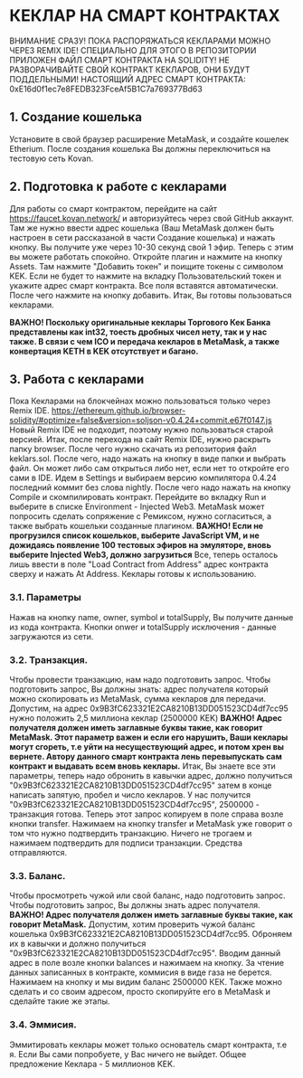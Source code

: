 # КЕКЛАР НА СМАРТ КОНТРАКТАХ

ВНИМАНИЕ СРАЗУ! ПОКА РАСПОРЯЖАТЬСЯ КЕКЛАРАМИ МОЖНО ЧЕРЕЗ REMIX IDE!
СПЕЦИАЛЬНО ДЛЯ ЭТОГО В РЕПОЗИТОРИИ ПРИЛОЖЕН ФАЙЛ СМАРТ КОНТРАКТА НА
SOLIDITY! НЕ РАЗВОРАЧИВАЙТЕ СВОЙ КОНТРАКТ КЕКЛАРОВ, ОНИ БУДУТ ПОДДЕЛЬНЫМИ! НАСТОЯЩИЙ АДРЕС СМАРТ КОНТРАКТА: 0xE16d0f1ec7e8FEDB323FceAf5B1C7a769377Bd63

## 1. Создание кошелька
Установите в свой браузер расширение MetaMask, и создайте кошелек Etherium.
После создания кошелька Вы должны переключиться на тестовую сеть Kovan.

## 2. Подготовка к работе с кекларами
Для работы со смарт контрактом, перейдите на сайт https://faucet.kovan.network/ и авторизуйтесь через свой GitHub аккаунт.
Там же нужно ввести адрес кошелька (Ваш MetaMask должен быть настроен в сети рассказаной в части Создание кошелька) и нажать кнопку.
Вы получите уже через 10-30 секунд свой 1 эфир. Теперь с этим вы можете работать спокойно.
Откройте плагин и нажмите на кнопку Assets.
Там нажмите "Добавить токен" и поищите токены с символом KEK. Если не будет то нажмите на вкладку Пользовательский токен и укажите адрес смарт контракта.
Все поля вставятся автоматически. После чего нажмите на кнопку добавить.
Итак, Вы готовы пользоваться кекларами.

**ВАЖНО! Поскольку оригинальные кеклары Торгового Кек Банка представлены как int32, тоесть дробных чисел нету, так и у нас также. В связи с чем ICO и передача кекларов в MetaMask, а также конвертация KETH в KEK отсутствует и багано.**

## 3. Работа с кекларами
Пока Кекларами на блокчейнах можно пользоваться только через Remix IDE.
https://ethereum.github.io/browser-solidity/#optimize=false&version=soljson-v0.4.24+commit.e67f0147.js
Новый Remix IDE не подходит, поэтому нужно пользоваться старой версией. 
Итак, после перехода на сайт Remix IDE, нужно раскрыть папку browser.
После чего нужно скачать из репозитория файл keklars.sol.
После чего, надо нажать на кнопку в виде папки и выбрать файл.
Он может либо сам открыться либо нет, если нет то откройте его сами в IDE.
Идем в Settings и выбираем версию компилятора 0.4.24 последний коммит без слова nightly.
После чего надо нажать на кнопку Compile и скомпилировать контракт.
Перейдите во вкладку Run и выберите в списке Environment - Injected Web3.
MetaMask может попросить сделать сопряжение с Ремиксом, нужно согласиться, а также выбрать кошельки созданные плагином.
**ВАЖНО! Если не прогрузился список кошельков, выберите JavaScript VM, и не дожидаясь появление 100 тестовых эфиров на эмуляторе, вновь выберите Injected Web3, должно загрузиться**
Все, теперь осталось лишь ввести в поле "Load Contract from Address" адрес контракта сверху и нажать At Address. Кеклары готовы к использованию.

### 3.1. Параметры
Нажав на кнопку name, owner, symbol и totalSupply, Вы получите данные из кода контракта. Кнопки onwer и totalSupply исключения - данные загружаются из сети.

### 3.2. Транзакция.
Чтобы провести транзакцию, нам надо подготовить запрос. 
Чтобы подготовить запрос, Вы должны знать: адрес получателя который можно скопировать из MetaMask, сумма кекларов для передачи.
Допустим, на адрес 0x9B3fC623321E2CA8210B13DD051523CD4df7cc95 нужно положить 2,5 миллиона кеклар (2500000 KEK)
**ВАЖНО! Адрес получателя должен иметь заглавные буквы такие, как говорит MetaMask. Этот параметр важен и если его нарушить, Ваши кеклары могут сгореть, т.е уйти на несуществующий адрес, и потом хрен вы вернете. Автору данного смарт контракта лень перевыпускать сам контракт и выдавать всем вновь кеклары.**
Итак, Вы знаете все эти параметры, теперь надо обронить в кавычки адрес, должно получиться "0x9B3fC623321E2CA8210B13DD051523CD4df7cc95" затем в конце написать запятую, пробел и число кекларов.
У нас получится "0x9B3fC623321E2CA8210B13DD051523CD4df7cc95", 2500000 - транзакция готова.
Теперь этот запрос копируем в поле справа возле кнопки transfer. 
Нажимаем на кнопку transfer и MetaMask уже говорит о том что нужно подтвердить транзакцию. Ничего не трогаем и нажимаем подтвердить для подписи транзакции.
Средства отправляются.

### 3.3. Баланс.
Чтобы просмотреть чужой или свой баланс, надо подготовить запрос.
Чтобы подготовить запрос, Вы должны знать адрес получателя.
**ВАЖНО! Адрес получателя должен иметь заглавные буквы такие, как говорит MetaMask.**
Допустим, хотим проверить чужой баланс кошелька 0x9B3fC623321E2CA8210B13DD051523CD4df7cc95.
Оброняем их в кавычки и должно получиться "0x9B3fC623321E2CA8210B13DD051523CD4df7cc95".
Вводим данный адрес в поле возле кнопки balances и нажимаем на кнопку. За чтение данных записанных в контракте, коммисия в виде газа не берется.
Нажимаем на кнопку и мы видим баланс 2500000 КЕК.
Также можно сделать и со своим адресом, просто скопируйте его в MetaMask и сделайте такие же этапы.

### 3.4. Эммисия.
Эммитировать кеклары может только основатель смарт контракта, т.е я. Если Вы сами попробуете, у Вас ничего не выйдет.
Общее предложение Кеклара - 5 миллионов KEK.
